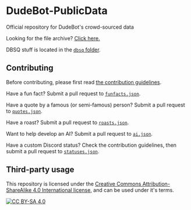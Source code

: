 # DudeBot-PublicData
Official repository for DudeBot's crowd-sourced data

Looking for the file archive? [Click here.](./file-archive/README.md)

DBSQ stuff is located in the [`dbsq` folder](./dbsq).

## Contributing

Before contributing, please first read [the contribution guidelines](./CONTRIBUTING.md).

Have a fun fact? Submit a pull request to [`funfacts.json`](./funfacts.json).

Have a quote by a famous (or semi-famous) person? Submit a pull request to [`quotes.json`](./quotes.json).

Have a roast? Submit a pull request to [`roasts.json`](./roasts.json).

Want to help develop an AI? Submit a pull request to [`ai.json`](./ai.json).

Have a custom Discord status? Check the contribution guidelines, then submit a pull request to [`statuses.json`](./statuses.json).

## Third-party usage

This repository is licensed under the [Creative Commons Attribution-ShareAlike 4.0 International license](https://creativecommons.org/licenses/by-sa/4.0/), and can be used under it's terms.

[![CC BY-SA 4.0](https://licensebuttons.net/l/by-sa/3.0/88x31.png)](https://creativecommons.org/licenses/by-sa/4.0/)
